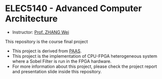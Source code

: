 # ELEC5140 - Advanced Computer Architecture

* Instructor: [Prof. ZHANG Wei](https://eeweiz.home.ece.ust.hk/)
 
 This repository is the course final project
* This project is derived from [PAAS](https://github.com/zslwyuan/PAAS_V1.0).
* This project is the implementation of CPU-FPGA heterogeneous system where a Sobel Filter is run in the FPGA hardware.
* For more information about this project, please check the project report and presentation slide inside this repository.
